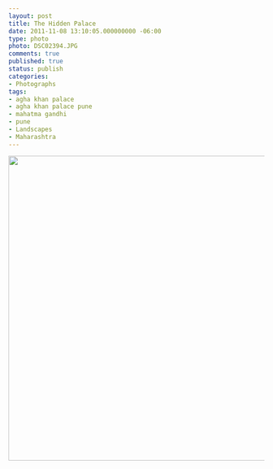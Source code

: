 ```yaml
---
layout: post
title: The Hidden Palace
date: 2011-11-08 13:10:05.000000000 -06:00
type: photo
photo: DSC02394.JPG
comments: true
published: true
status: publish
categories:
- Photographs
tags:
- agha khan palace
- agha khan palace pune
- mahatma gandhi
- pune
- Landscapes
- Maharashtra
---
```

<p><a
        href="http://wp.me/pYkEV-4i"><img src="{{ site.url }}/assets/images/DSC02394.JPG" height="600" width="800" /></a></p>

